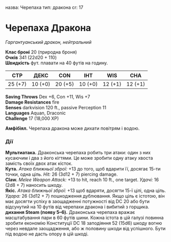 назва: Черепаха тип: дракона cr: 17

# Черепаха Дракона
_Гаргантуанський дракон, нейтральний_

**Клас броні** 20 (природна броня)    
**Очків** 341 (22d20 + 110)    
**Швидкість** фут. плавати на 40 футів на годину.

| СТР     | ДЕКС    | CON     | ІНТ     | WIS     | CHA     |
| ------- | ------- | ------- | ------- | ------- | ------- |
| 25 (+7) | 10 (+0) | 20 (+5) | 10 (+0) | 12 (+1) | 12 (+1) |

**Saving Throws** Dex +6, Con +11, Wis +7    
**Damage Resistances** fire    
**Senses** darkvision 120 ft., passive Perception 11    
**Languages** Aquan, Draconic    
**Challenge** 17 (18,000 XP)

**Амфібіял.** Черепаха дракона може дихати повітрям і водою.

### Дії
**Мультиатака.** Драконська черепаха робить три атаки: один з них кусаючим і два з його кігтями. Це може зробити одну атаку хвоста замість своїх двох атак кісток.    
**Кута.** _Атака ближньої зброї:_ +13 до того, щоб вдарити її, досягає 15-ти точки, одна ціль. _Hit:_ 26 (3d12 + 7) piercing damage.    
**Claw.** _Melee Weapon Attack:_ +13 to hit, reach 10 ft., one target. _Удачі:_ 16 (2d8 + 7) наносить шкоду.    
**Якіс.** _Атака ближньої зброї:_ +13 щоб вдаряти, досягти 15-ї цілі, одна ціль. _Удара:_ 26 (3d12 + 7) пошкодження дублювання. Якщо ціль є істотою, він має досягти успіху в заощадженні потужності від DC 20 або бути відсунутий на 10 футів від черепахи дракона і вибитий з горщика.    
**дихання Steam (появу 5–6).** Драконська черепаха вражає масштабування пари в 60 футів шини. Кожна істота в цій галузі повинна зробити економію Конституції DC 18 заподіяння 52 (15d6) шкоду вогню через невдале заощадження, або ж половину шкоди від успішного. Бути під водою не дасть опору в цій шкоді.